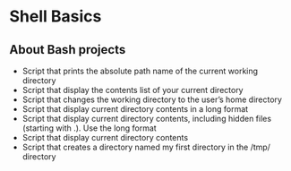 # Shell Basics
## About Bash projects
* Script that prints the absolute path name of the current working directory
* Script that display the contents list of your current directory
* Script that changes the working directory to the user’s home directory
* Script that display current directory contents in a long format
* Script that display current directory contents, including hidden files (starting with .). Use the long format
* Script that display current directory contents
* Script that creates a directory named my first directory in the /tmp/ directory

